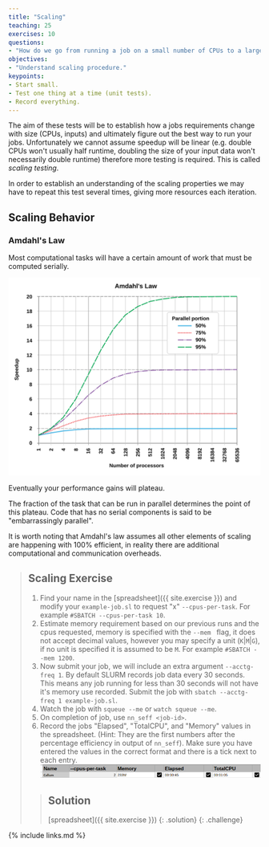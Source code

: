 ```yaml
---
title: "Scaling"
teaching: 25
exercises: 10
questions:
- "How do we go from running a job on a small number of CPUs to a larger one."
objectives:
- "Understand scaling procedure."
keypoints:
- Start small.
- Test one thing at a time (unit tests).
- Record everything.
---
```


The aim of these tests will be to establish how a jobs requirements change with size (CPUs, inputs) and ultimately figure out the best way to run your jobs.
Unfortunately we cannot assume speedup will be linear (e.g. double CPUs won't usually half runtime, doubling the size of your input data won't necessarily double runtime) therefore more testing is required. This is called *scaling testing*.

In order to establish an understanding of the scaling properties we may have to repeat this test several times, giving more resources each iteration.

## Scaling Behavior

### Amdahl's Law

Most computational tasks will have a certain amount of work that must be computed serially.

![Larger fractions of parallel code will have closer to linear scaling performance.](../fig/AmdahlsLaw2.svg)

Eventually your performance gains will plateau.

The fraction of the task that can be run in parallel determines the point of this plateau.
Code that has no serial components is said to be "embarrassingly parallel".

It is worth noting that Amdahl's law assumes all other elements of scaling are happening with 100% efficient, in reality there are additional computational and communication overheads.

> ## Scaling Exercise
>
> 1. Find your name in the [spreadsheet]({{ site.exercise }}) and modify your `example-job.sl` to request
> "x" `--cpus-per-task`. 
> For example `#SBATCH --cpus-per-task 10`.
> 2. Estimate memory requirement based on our previous runs and the cpus requested, memory
> is specified with the `--mem ` flag, it does not accept decimal values, however you may
> specify a unit (`K`|`M`|`G`), if no unit is specified it is assumed to be `M`.
> For example `#SBATCH --mem 1200`.
> 3. Now submit your job, we will include an extra argument `--acctg-freq 1`.
> By default SLURM records job data every 30 seconds. 
> This means any job running for less than 30
> seconds will not have it's memory use recorded.
> Submit the job with `sbatch --acctg-freq 1 example-job.sl`.
> 4. Watch the job with `squeue --me` or `watch squeue --me`.
> 5. On completion of job, use `nn_seff <job-id>`.
> 6. Record the jobs "Elapsed", "TotalCPU", and "Memory" values in the spreadsheet. (Hint: They are the first 
> numbers after the percentage efficiency in output of `nn_seff`). Make sure you have entered the values in the correct format and there is a tick next to each entry. ![Correctly entered data in spreadsheet.](../fig/correct-spreadsheet-entry.png)
>
> > ## Solution
> >
> > [spreadsheet]({{ site.exercise }})
> {: .solution}
{: .challenge}

{% include links.md %}
